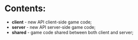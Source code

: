 # Contents:

* **client** - new API client-side game code;
* **server** - new API server-side game code;
* **shared** - game code shared between both client and server;